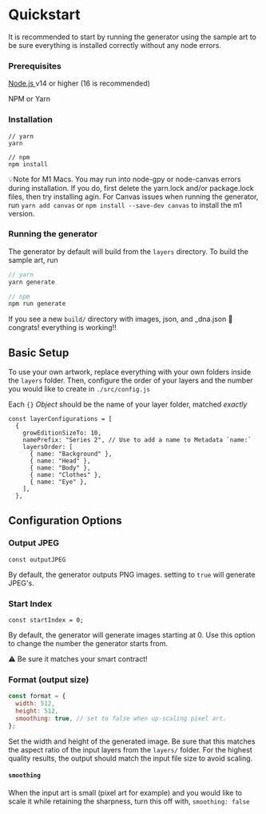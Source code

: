 # Quickstart

It is recommended to start by running the generator using the sample art to be sure everything is installed correctly without any node errors.

### Prerequisites

[Node.js ](https://nodejs.org)v14 or higher (16 is recommended)

NPM or Yarn



### Installation

```
// yarn
yarn

// npm
npm install
```

💡Note for M1 Macs. You may run into node-gpy or node-canvas errors during installation. If you do, first delete the yarn.lock and/or package.lock files, then try installing agin. For Canvas issues when running the generator, run `yarn add canvas` or `npm install --save-dev canvas` to install the m1 version.



### Running the generator

The generator by default will build from the `layers` directory. To build the sample art, run

```javascript
// yarn
yarn generate

// npm
npm run generate
```

If you see a new `build/` directory with images, json, and \_dna.json 🎉 congrats! everything is working!!



## Basic Setup

To use your own artwork, replace everything with your own folders inside the `layers` folder. Then, configure the order of your layers and the number you would like to create in `./src/config.js`

Each `{}` _Object_ should be the name of your layer folder, matched _exactly_

```
const layerConfigurations = [
  {
    growEditionSizeTo: 10,
    namePrefix: "Series 2", // Use to add a name to Metadata `name:`
    layersOrder: [
      { name: "Background" },
      { name: "Head" },
      { name: "Body" },
      { name: "Clothes" },
      { name: "Eye" },
    ],
  },
```

## Configuration Options

### Output JPEG

`const outputJPEG`&#x20;

By default, the generator outputs PNG images. setting to `true` will generate JPEG's.

### Start Index

```
const startIndex = 0;
```

By default, the generator will generate images starting at 0. Use this option to change the number the generator starts from.&#x20;

⚠️ Be sure it matches your smart contract!&#x20;

### Format (output size)

```javascript
const format = {
  width: 512,
  height: 512,
  smoothing: true, // set to false when up-scaling pixel art.
};
```

Set the width and height of the generated image. Be sure that this matches the aspect ratio of the input layers from the `layers/` folder. For the highest quality results, the output should match the input file size to avoid scaling.

#### `smoothing`&#x20;

When the input art is small (pixel art for example) and you would like to scale it while retaining the sharpness, turn this off with, `smoothing: false`

###
